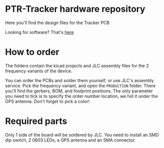 # PTR-Tracker hardware repository
Here you'll find the design files for the Tracker PCB

Looking for software? That's [here](https://github.com/PTR-projects/PTR_tracker_firmware)

# How to order
The folders contain the kicad projects and JLC assembly files for the 2 frequency variants of the device.

You can order the PCBs and solder them yourself, or use JLC's assembly service. Pick the frequency variant, and open the `PRODUCTION` folder. There you'll find the gerbers, BOM, and footprint positions. The only parameter you need to tick is to specify the order number location, we hid it under the GPS antenna. Don't forget to pick a color!

# Required parts
Only 1 side of the board will be soldered by JLC. You need to install an SMD dip switch, 2 0603 LEDs, a GPS antenna and an SMA connector.
